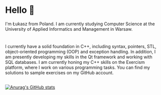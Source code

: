 # Hello 👋
I'm Łukasz from Poland. I am currently studying Computer Science at the University of Applied Informatics and Management in Warsaw.
#
I currently have a solid foundation in C++, including syntax, pointers, STL, object-oriented programming (OOP) and exception handling. In addition, I am presently developing my skills in the Qt framework and working with SQL databases. I am currently honing my C++ skills on the Exercism platform, where I work on various programming tasks. You can find my solutions to sample exercises on my GitHub account.
##

[![Anurag's GitHub stats](https://github-readme-stats.vercel.app/api?username=KryskiewiczLukasz)](https://github.com/anuraghazra/github-readme-stats)


<!---
KryskiewiczLukasz/KryskiewiczLukasz is a ✨ special ✨ repository because its `README.md` (this file) appears on your GitHub profile.
You can click the Preview link to take a look at your changes.
--->
